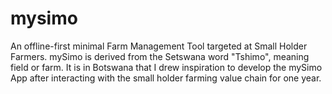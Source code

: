 # mysimo
An offline-first minimal Farm Management Tool targeted at Small Holder Farmers. mySimo is derived from the Setswana word "Tshimo", meaning field or farm. It is in Botswana that I drew inspiration to develop the mySimo App after interacting with the small holder farming value chain for one year.
